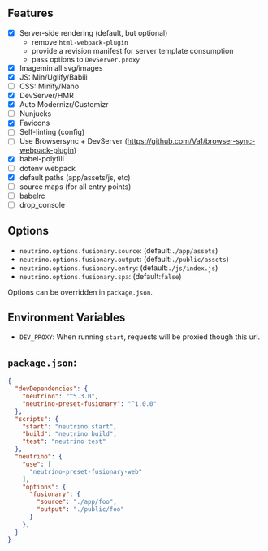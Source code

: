 ## Features

- [x] Server-side rendering (default, but optional)
  - remove `html-webpack-plugin`
  - provide a revision manifest for server template consumption
  - pass options to `DevServer.proxy`
- [x] Imagemin all svg/images
- [x] JS: Min/Uglify/Babili
- [ ] CSS: Minify/Nano
- [x] DevServer/HMR
- [x] Auto Modernizr/Customizr
- [ ] Nunjucks
- [x] Favicons
- [ ] Self-linting (config)
- [ ] Use Browsersync + DevServer (https://github.com/Va1/browser-sync-webpack-plugin)
- [x] babel-polyfill
- [ ] dotenv webpack
- [x] default paths (app/assets/js, etc)
- [ ] source maps (for all entry points)
- [ ] babelrc
- [ ] drop_console

## Options

* `neutrino.options.fusionary.source`: (default:`./app/assets`)
* `neutrino.options.fusionary.output`: (default:`./public/assets`)
* `neutrino.options.fusionary.entry`: (default:`./js/index.js`)
* `neutrino.options.fusionary.spa`: (default:`false`)

Options can be overridden in `package.json`.

## Environment Variables
* `DEV_PROXY`: When running `start`, requests will be proxied though this url.

## `package.json`:

```json
{
  "devDependencies": {
    "neutrino": "^5.3.0",
    "neutrino-preset-fusionary": "^1.0.0"
  },
  "scripts": {
    "start": "neutrino start",
    "build": "neutrino build",
    "test": "neutrino test"
  },
  "neutrino": {
    "use": [
      "neutrino-preset-fusionary-web"
    ],
    "options": {
      "fusionary": {
        "source": "./app/foo",
        "output": "./public/foo"
      }
    },
  }
}

```
